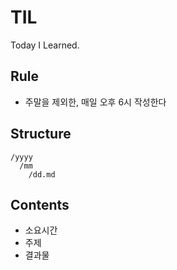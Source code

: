 # TIL
Today I Learned.

## Rule
* 주말을 제외한, 매일 오후 6시  작성한다

## Structure
```
/yyyy
  /mm
    /dd.md
```

## Contents 
* 소요시간
* 주제
* 결과물
